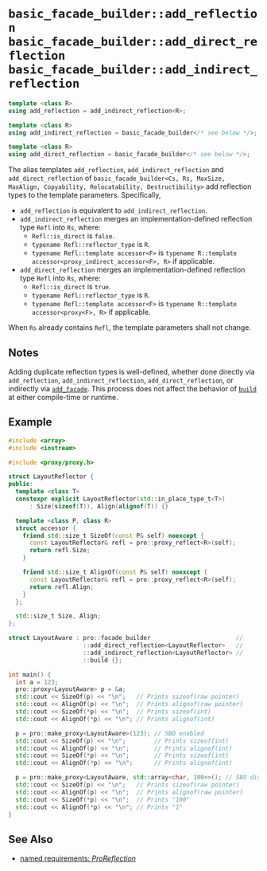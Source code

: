 # `basic_facade_builder::add_reflection`<br />`basic_facade_builder::add_direct_reflection`<br />`basic_facade_builder::add_indirect_reflection`

```cpp
template <class R>
using add_reflection = add_indirect_reflection<R>;

template <class R>
using add_indirect_reflection = basic_facade_builder</* see below */>;

template <class R>
using add_direct_reflection = basic_facade_builder</* see below */>;
```

The alias templates `add_reflection`, `add_indirect_reflection` and `add_direct_reflection` of `basic_facade_builder<Cs, Rs, MaxSize, MaxAlign, Copyability, Relocatability, Destructibility>` add reflection types to the template parameters. Specifically,

- `add_reflection` is equivalent to `add_indirect_reflection`.
- `add_indirect_reflection` merges an implementation-defined reflection type `Refl` into `Rs`, where:
  - `Refl::is_direct` is `false`.
  - `typename Refl::reflector_type` is `R`.
  - `typename Refl::template accessor<F>` is `typename R::template accessor<proxy_indirect_accessor<F>, R>` if applicable.
- `add_direct_reflection` merges an implementation-defined reflection type `Refl` into `Rs`, where:
  - `Refl::is_direct` is `true`.
  - `typename Refl::reflector_type` is `R`.
  - `typename Refl::template accessor<F>` is `typename R::template accessor<proxy<F>, R>` if applicable.

When `Rs` already contains `Refl`, the template parameters shall not change.

## Notes

Adding duplicate reflection types is well-defined, whether done directly via `add_reflection`, `add_indirect_reflection`, `add_direct_reflection`, or indirectly via [`add_facade`](add_facade.md). This process does not affect the behavior of [`build`](build.md) at either compile-time or runtime.

## Example

```cpp
#include <array>
#include <iostream>

#include <proxy/proxy.h>

struct LayoutReflector {
public:
  template <class T>
  constexpr explicit LayoutReflector(std::in_place_type_t<T>)
      : Size(sizeof(T)), Align(alignof(T)) {}

  template <class P, class R>
  struct accessor {
    friend std::size_t SizeOf(const P& self) noexcept {
      const LayoutReflector& refl = pro::proxy_reflect<R>(self);
      return refl.Size;
    }

    friend std::size_t AlignOf(const P& self) noexcept {
      const LayoutReflector& refl = pro::proxy_reflect<R>(self);
      return refl.Align;
    }
  };

  std::size_t Size, Align;
};

struct LayoutAware : pro::facade_builder                        //
                     ::add_direct_reflection<LayoutReflector>   //
                     ::add_indirect_reflection<LayoutReflector> //
                     ::build {};

int main() {
  int a = 123;
  pro::proxy<LayoutAware> p = &a;
  std::cout << SizeOf(p) << "\n";   // Prints sizeof(raw pointer)
  std::cout << AlignOf(p) << "\n";  // Prints alignof(raw pointer)
  std::cout << SizeOf(*p) << "\n";  // Prints sizeof(int)
  std::cout << AlignOf(*p) << "\n"; // Prints alignof(int)

  p = pro::make_proxy<LayoutAware>(123); // SBO enabled
  std::cout << SizeOf(p) << "\n";        // Prints sizeof(int)
  std::cout << AlignOf(p) << "\n";       // Prints alignof(int)
  std::cout << SizeOf(*p) << "\n";       // Prints sizeof(int)
  std::cout << AlignOf(*p) << "\n";      // Prints alignof(int)

  p = pro::make_proxy<LayoutAware, std::array<char, 100>>(); // SBO disabled
  std::cout << SizeOf(p) << "\n";   // Prints sizeof(raw pointer)
  std::cout << AlignOf(p) << "\n";  // Prints alignof(raw pointer)
  std::cout << SizeOf(*p) << "\n";  // Prints "100"
  std::cout << AlignOf(*p) << "\n"; // Prints "1"
}
```

## See Also

- [named requirements: *ProReflection*](../ProReflection.md)

